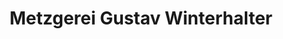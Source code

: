 ---
title: "Metzgerei Gustav Winterhalter"
url: /elzach/metzgerei-gustav-winterhalter/
shop: Metzgerei
---